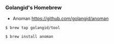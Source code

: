 ### Golangid's Homebrew

- Anoman https://github.com/golangid/anoman
```shell
$ brew tap golangid/tool

$ brew install anoman
```